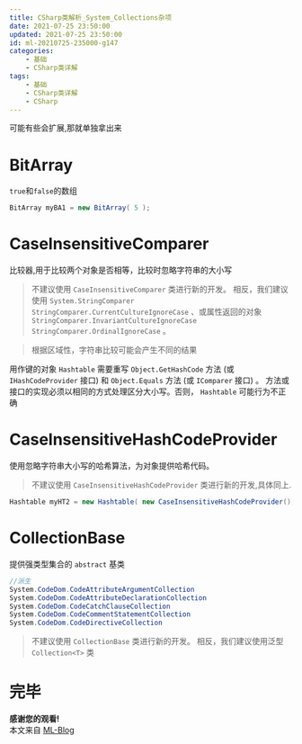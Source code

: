 ```yaml
---
title: CSharp类解析_System_Collections杂项
date: 2021-07-25 23:50:00
updated: 2021-07-25 23:50:00
id: ml-20210725-235000-g147
categories:
	- 基础
	- CSharp类详解
tags: 
	- 基础
	- CSharp类详解
	- CSharp
---
```


可能有些会扩展,那就单独拿出来

<!--more-->

# BitArray

`true`和`false`的数组

```C#
BitArray myBA1 = new BitArray( 5 );
```

# CaseInsensitiveComparer

比较器,用于比较两个对象是否相等，比较时忽略字符串的大小写

> 不建议使用 `CaseInsensitiveComparer` 类进行新的开发。 相反，我们建议使用 `System.StringComparer StringComparer.CurrentCultureIgnoreCase` 、或属性返回的对象 `StringComparer.InvariantCultureIgnoreCase StringComparer.OrdinalIgnoreCase` 。

> 根据区域性，字符串比较可能会产生不同的结果

用作键的对象 `Hashtable` 需要重写 `Object.GetHashCode` 方法 (或 `IHashCodeProvider` 接口) 和 `Object.Equals` 方法 (或 `IComparer` 接口) 。 方法或接口的实现必须以相同的方式处理区分大小写。否则， `Hashtable` 可能行为不正确

# CaseInsensitiveHashCodeProvider

使用忽略字符串大小写的哈希算法，为对象提供哈希代码。

> 不建议使用 `CaseInsensitiveHashCodeProvider` 类进行新的开发,具体同上.

```C#
Hashtable myHT2 = new Hashtable( new CaseInsensitiveHashCodeProvider(), new CaseInsensitiveComparer() );
```

# CollectionBase

提供强类型集合的 `abstract` 基类

```C#
//派生
System.CodeDom.CodeAttributeArgumentCollection
System.CodeDom.CodeAttributeDeclarationCollection
System.CodeDom.CodeCatchClauseCollection
System.CodeDom.CodeCommentStatementCollection
System.CodeDom.CodeDirectiveCollection
```

> 不建议使用 `CollectionBase` 类进行新的开发。 相反，我们建议使用泛型 `Collection<T>` 类

# 完毕

**感谢您的观看!**  
本文来自 [ML-Blog][ML-Blog_Link]

<!-- 图片 -->

<!-- 链接 -->

<!-- 水印 -->
[ML-Blog_Link]:https://userminghaoli.github.io/ "我的博客"
